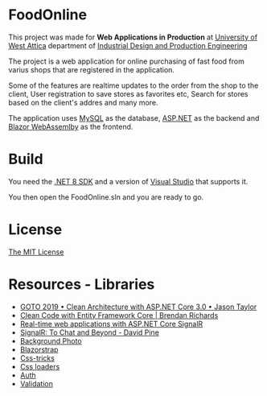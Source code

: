 # FoodOnline

This project was made for **Web Applications in Production** at [University of West Attica](https://www.uniwa.gr/) department of [Industrial Design and Production Engineering](http://www.idpe.uniwa.gr/)

The project is a web application for online purchasing of fast food from varius shops that are registered in the application.  

Some of the features are realtime updates to the order from the shop to the client, User registration to save stores as favorites etc, Search for stores based on the client's addres and many more.

The application uses [MySQL](https://www.mysql.com/) as the database, [ASP.NET](https://dotnet.microsoft.com/apps/aspnet) as the backend and [Blazor WebAssemlby](https://dotnet.microsoft.com/apps/aspnet/web-apps/blazor) as the frontend.

# Build

You need the [.NET 8 SDK](https://dotnet.microsoft.com/download/dotnet/8.0) and a version of [Visual Studio](https://visualstudio.microsoft.com/downloads/) that supports it.

You then open the FoodOnline.sln and you are ready to go.

# License
[The MIT License](LICENSE.md)

# Resources - Libraries
- [GOTO 2019 • Clean Architecture with ASP.NET Core 3.0 • Jason Taylor](https://www.youtube.com/watch?v=dK4Yb6-LxAk)
- [Clean Code with Entity Framework Core | Brendan Richards](https://www.youtube.com/watch?v=LDRxo6wDIE0)
- [Real-time web applications with ASP.NET Core SignalR](https://www.youtube.com/watch?v=YwezzKWrFuo)
- [SignalR: To Chat and Beyond - David Pine](https://www.youtube.com/watch?v=i3RXbOY6-0I)
- [Background Photo](https://pixabay.com/el/photos/%CF%80%CE%AF%CF%84%CF%83%CE%B1-%CE%BC%CE%B1%CE%B3%CE%B5%CE%AF%CF%81%CE%B5%CE%BC%CE%B1-fast-food-%CF%83%CE%BD%CE%B1%CE%BA-2068272/)
- [Blazorstrap](https://blazorstrap.io/)
- [Css-tricks](https://css-tricks.com/fun-viewport-units/)
- [Css loaders](https://projects.lukehaas.me/css-loaders/)
- [Auth](https://chrissainty.com/securing-your-blazor-apps-authentication-with-clientside-blazor-using-webapi-aspnet-core-identity/)
- [Validation](https://shawtyds.wordpress.com/2019/11/16/making-blazor-validation-play-nice-with-bootstrap-4/)
